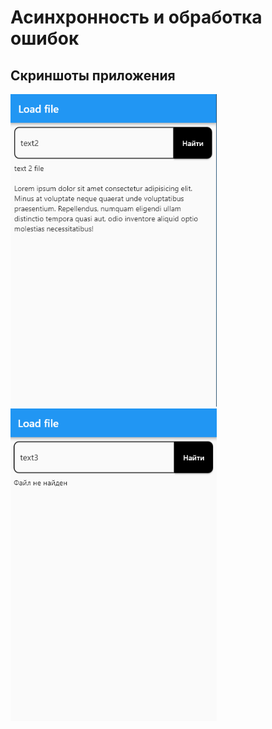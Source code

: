 # Асинхронность и обработка ошибок

## Скриншоты приложения

<img src="assets/images/screenshots/1.png" width="330" height="500">
<img src="assets/images/screenshots/2.png" width="330" height="500">

